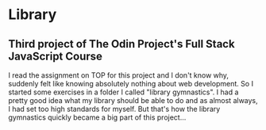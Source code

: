 # Library

## Third project of The Odin Project's Full Stack JavaScript Course

I read the assignment on TOP for this project and I don't know why, suddenly felt like knowing absolutely nothing about web development. So I started some exercises in a folder I called "library gymnastics". I had a pretty good idea what my library should be able to do and as almost always, I had set too high standards for myself. But that's how the library gymnastics quickly became a big part of this project...

